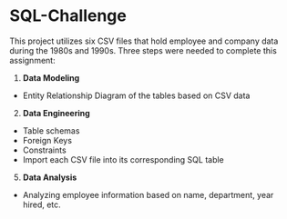 # SQL-Challenge



This project utilizes six CSV files that hold employee and company data during the 1980s and 1990s. Three steps were needed to complete this assignment:


1. **Data Modeling**

  - Entity Relationship Diagram of the tables based on CSV data


2. **Data Engineering** 

  - Table schemas
  - Foreign Keys
  - Constraints
  - Import each CSV file into its corresponding SQL table


5. **Data Analysis**

  - Analyzing employee information based on name, department, year hired, etc.
